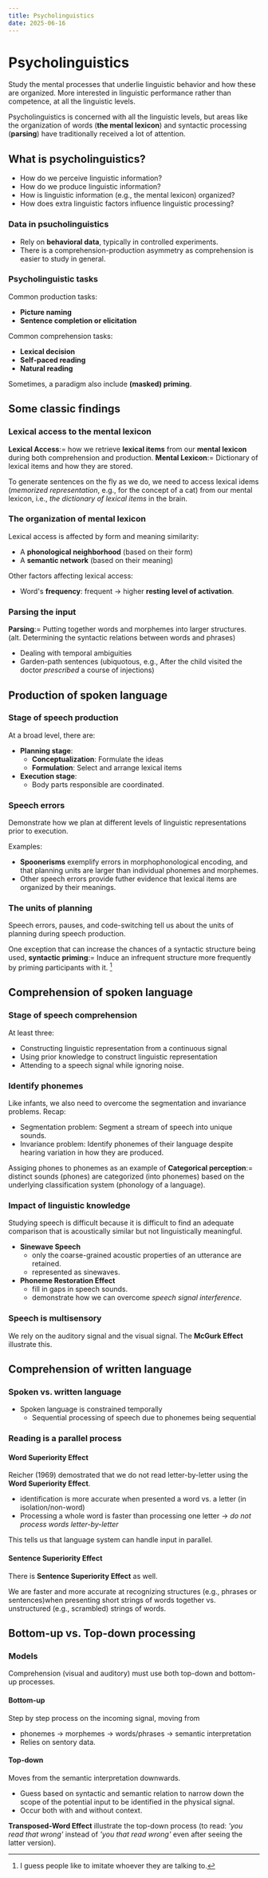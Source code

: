 ```yaml
---
title: Psycholinguistics
date: 2025-06-16
---
```


# Psycholinguistics
Study the mental processes that underlie linguistic behavior and how these are organized. More interested in linguistic performance rather than competence, at all the linguistic levels.

Psycholinguistics is concerned with all the linguistic levels, but areas like the organization of words (**the mental lexicon**) and syntactic processing (**parsing**) have traditionally received a lot of attention.


## What is psycholinguistics?
- How do we perceive linguistic information?
- How do we produce linguistic information?
- How is linguistic information (e.g., the mental lexicon) organized?
- How does extra linguistic factors influence linguistic processing?

### Data in psucholinguistics
- Rely on **behavioral data**, typically in controlled experiments.
- There is a comprehension-production asymmetry as comprehension is easier to study in general.

### Psycholinguistic tasks
Common production tasks:
- **Picture naming**
- **Sentence completion or elicitation**

Common comprehension tasks:
- **Lexical decision**
- **Self-paced reading**
- **Natural reading**

Sometimes, a paradigm also include **(masked) priming**.

## Some classic findings

### Lexical access to the mental lexicon
**Lexical Access**:= how we retrieve **lexical items** from our **mental lexicon** during both comprehension and production.
**Mental Lexicon**:= Dictionary of lexical items and how they are stored.

To generate sentences on the fly as we do, we need to access lexical idems (*memorized representation*, e.g., for the concept of a cat) from our mental lexicon, i.e., *the dictionary of lexical items* in the brain.

### The organization of mental lexicon
Lexical access is affected by form and meaning similarity:
- A **phonological neighborhood** (based on their form)
- A **semantic network** (based on their meaning)

Other factors affecting lexical access:
- Word's **frequency**: frequent -> higher **resting level of activation**.

### Parsing the input
**Parsing**:=  Putting together words and morphemes into larger structures. (alt. Determining the syntactic relations between words and phrases)
- Dealing with temporal ambiguities
- Garden-path sentences (ubiquotous, e.g., After the child visited the doctor *prescribed* a course of injections)

## Production of spoken language

### Stage of speech production
At a broad level, there are:
- **Planning stage**:
  - **Conceptualization**: Formulate the ideas
  - **Formulation**: Select and arrange lexical items
- **Execution stage**:
  - Body parts responsible are coordinated.

### Speech errors
Demonstrate how we plan at different levels of linguistic representations prior to
execution.

Examples:
- **Spoonerisms** exemplify errors in morphophonological encoding, and that planning units are larger than individual phonemes and morphemes.
- Other speech errors provide futher evidence that lexical items are organized by their meanings.

### The units of planning
Speech errors, pauses, and code-switching tell us about the units of planning during speech production.

One exception that can increase the chances of a syntactic structure being used, 
**syntactic priming**:= Induce an infrequent structure more frequently by priming participants with it. [^1]

[^1]: I guess people like to imitate whoever they are talking to.

## Comprehension of spoken language

### Stage of speech comprehension
At least three:
- Constructing linguistic representation from a continuous signal
- Using prior knowledge to construct linguistic representation
- Attending to a speech signal while ignoring noise.

### Identify phonemes
Like infants, we also need to overcome the segmentation and invariance problems. Recap:
- Segmentation problem: Segment a stream of speech into unique sounds.
- Invariance problem: Identify phonemes of their language despite hearing variation in how they are produced.

Assiging phones to phonemes as an example of
**Categorical perception**:= distinct sounds (phones) are categorized (into phonemes) based on the underlying classification system (phonology of a language).

### Impact of linguistic knowledge
Studying speech is difficult because it is difficult to find an adequate comparison that is acoustically similar but not linguistically meaningful.
- **Sinewave Speech**
  - only the coarse-grained acoustic properties of an utterance are retained.
  - represented as sinewaves.
- **Phoneme Restoration Effect**
  - fill in gaps in speech sounds.
  - demonstrate how we can overcome *speech signal interference*.

### Speech is multisensory
We rely on the auditory signal and the visual signal. The **McGurk Effect** illustrate this.

## Comprehension of written language

### Spoken vs. written language
- Spoken language is constrained temporally
  - Sequential processing of speech due to phonemes being sequential

### Reading is a parallel process

#### Word Superiority Effect
Reicher (1969) demostrated that we do not read letter-by-letter using the **Word Superiority Effect**.
- identification is more accurate when presented a word vs. a letter (in isolation/non-word)
- Processing a whole word is faster than processing one letter -> *do not process words letter-by-letter*

This tells us that language system can handle input in parallel.

#### Sentence Superiority Effect
There is **Sentence Superiority Effect** as well. 

We are faster and more accurate at recognizing structures (e.g., phrases or sentences)when presenting short strings of words together vs. unstructured (e.g., scrambled) strings of words.

## Bottom-up vs. Top-down processing

### Models
Comprehension (visual and auditory) must use both top-down and bottom-up processes.

#### Bottom-up
Step by step process on the incoming signal, moving from 
- phonemes -> morphemes -> words/phrases -> semantic interpretation
- Relies on sentory data.

#### Top-down
Moves from the semantic interpretation downwards.
- Guess based on syntactic and semantic relation to narrow down the scope of the potential input to be identified in the physical signal.
- Occur both with and without context.

**Transposed-Word Effect** illustrate the top-down process (to read: *'you read that wrong'* instead of *'you that read wrong'* even after seeing the latter version).